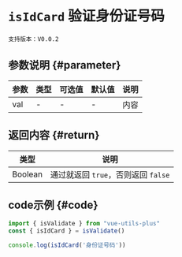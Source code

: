 # `isIdCard` 验证身份证号码

`支持版本：V0.0.2`


## 参数说明 {#parameter}

| 参数  | 类型  | 可选值 | 默认值 | 说明  |
|-----|-----|-----|-----|-----|
| val | -   | -   | -   | 内容  |


## 返回内容 {#return}

| 类型      | 说明                        |
|---------|---------------------------|
| Boolean | 通过就返回 `true`，否则返回 `false` |


## code示例 {#code}

```javascript
import { isValidate } from "vue-utils-plus"
const { isIdCard } = isValidate()

console.log(isIdCard('身份证号码'))
```
